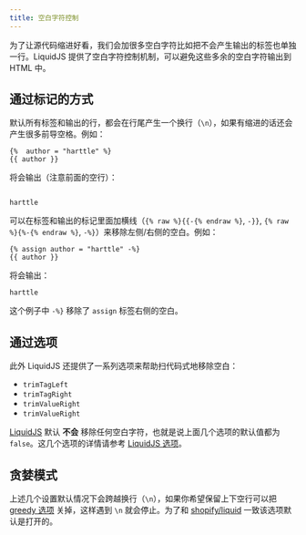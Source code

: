 ```yaml
---
title: 空白字符控制
---
```


为了让源代码缩进好看，我们会加很多空白字符比如把不会产生输出的标签也单独一行。LiquidJS 提供了空白字符控制机制，可以避免这些多余的空白字符输出到 HTML 中。

## 通过标记的方式

默认所有标签和输出的行，都会在行尾产生一个换行（`\n`），如果有缩进的话还会产生很多前导空格。例如：

```liquid
{%  author = "harttle" %}
{{ author }}
```

将会输出（注意前面的空行）：

```

harttle
```

可以在标签和输出的标记里面加横线（`{% raw %}{{-{% endraw %}`, `-}}`, `{% raw %}{%-{% endraw %}`, `-%}`）来移除左侧/右侧的空白。例如：

```liquid
{% assign author = "harttle" -%}
{{ author }}
```

将会输出：

```
harttle
```

这个例子中 `-%}` 移除了 `assign` 标签右侧的空白。

## 通过选项

此外 LiquidJS 还提供了一系列选项来帮助扫代码式地移除空白：

* `trimTagLeft`
* `trimTagRight`
* `trimValueRight`
* `trimValueRight`

[LiquidJS][liquidjs] 默认 **不会** 移除任何空白字符，也就是说上面几个选项的默认值都为 `false`。这几个选项的详情请参考 [LiquidJS 选项][options]。

## 贪婪模式

上述几个设置默认情况下会跨越换行（`\n`），如果你希望保留上下空行可以把 [greedy 选项][liquidjs] 关掉，这样遇到 `\n` 就会停止。为了和 [shopify/liquid][shopify/liquid] 一致该选项默认是打开的。

[shopify/liquid]: https://github.com/Shopify/liquid
[liquidjs]: https://github.com/harttle/liquidjs
[options]: ../../api/interfaces/liquid_options_.liquidoptions.html
[greedy]: ../../api/interfaces/liquid_options_.liquidoptions.html#Optional-greedy